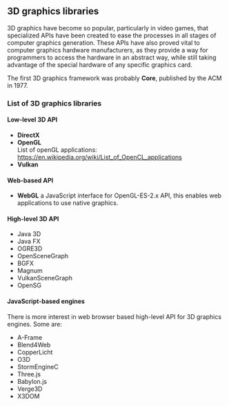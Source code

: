 ## 3D graphics libraries

3D graphics have become so popular, particularly in video games, that specialized APIs have been created to ease the processes in all stages of computer graphics generation. These APIs have also proved vital to computer graphics hardware manufacturers, as they provide a way for programmers to access the hardware in an abstract way, while still taking advantage of the special hardware of any specific graphics card.

The first 3D graphics framework was probably **Core**, published by the ACM in 1977.

### List of 3D graphics libraries


#### Low-level 3D API
- **DirectX**
- **OpenGL** \
  List of openGL applications: https://en.wikipedia.org/wiki/List_of_OpenCL_applications
- **Vulkan**

#### Web-based API
- **WebGL**
  a JavaScript interface for OpenGL-ES-2.x API, this enables web applications to use native graphics.
  
#### High-level 3D API
- Java 3D
- Java FX
- OGRE3D
- OpenSceneGraph
- BGFX
- Magnum
- VulkanSceneGraph
- OpenSG



#### JavaScript-based engines
There is more interest in web browser based high-level API for 3D graphics engines. Some are:

- A-Frame
- Blend4Web
- CopperLicht
- O3D
- StormEngineC
- Three.js
- Babylon.js
- Verge3D
- X3DOM



